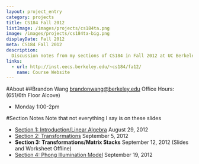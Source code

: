 ```yaml
---
layout: project_entry
category: projects
title: CS184 Fall 2012
listImage: /images/projects/cs184ta.png
image: /images/projects/cs184ta-big.png
displayDate: Fall 2012
meta: CS184 Fall 2012
description:
  Discussion notes from my sections of CS184 in Fall 2012 at UC Berkeley.
links:
  - url: http://inst.eecs.berkeley.edu/~cs184/fa12/
    name: Course Website
---
```

#About
##Brandon Wang
[brandonwang@berkeley.edu](mailto:brandonwang@berkeley.edu)
Office Hours: (651/6th Floor Alcove)
- Monday 1:00-2pm

#Section Notes
Note that not everything I say is on these slides

- [Section 1: Introduction/Linear Algebra](http://s3.brandonwang.net.s3-us-west-1.amazonaws.com/teaching/cs184fa12/s1.html) August 29, 2012
- [Section 2: Transformations](http://s3.brandonwang.net.s3-us-west-1.amazonaws.com/teaching/cs184fa12/s2.html) September 5, 2012
- **Section 3: Transformations/Matrix Stacks** September 12, 2012 (Slides and Worksheet Offline)
- [Section 4: Phong Illumination Model](http://s3.brandonwang.net.s3-us-west-1.amazonaws.com/teaching/cs184fa12/s4.html) September 19, 2012
